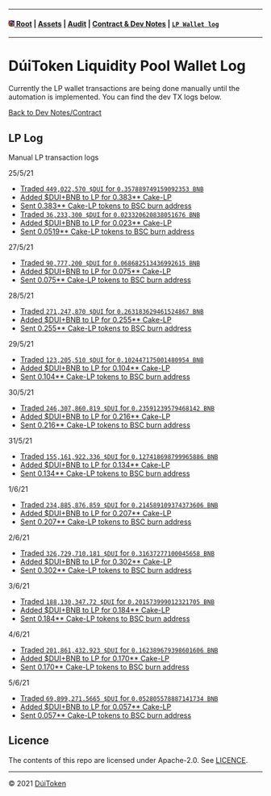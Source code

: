 - - - -
#### [<img src="https://raw.githubusercontent.com/DuiToken/DuiToken/master/assets/Dui-icon.png" width="12" height="12" /> Root](https://github.com/DuiToken/DuiToken) | [Assets](https://github.com/DuiToken/DuiToken/tree/master/assets) | [Audit](https://github.com/DuiToken/DuiToken/tree/master/audit) | [Contract & Dev Notes](https://github.com/DuiToken/DuiToken/tree/master/contract) | [```LP Wallet log```](https://github.com/DuiToken/DuiToken/blob/master/contract/LP-Wallet-log.md)
- - - -

# DúiToken Liquidity Pool Wallet Log

Currently the LP wallet transactions are being done manually until the automation is implemented. You can find the dev TX logs below.

[Back to Dev Notes/Contract](https://github.com/DuiToken/DuiToken/tree/master/contract)

## LP Log
Manual LP transaction logs

25/5/21 
- [Traded ```449,022,570 $DUI``` for ```0.357889749159092353 BNB``` ](https://bscscan.com/tx/0x5ed539fbc656c508d2f0fd2fdec124bcf8d9a95e68b6e9d324a77ba30532ea64)
- [Added $DUI+BNB to LP for 0.383** Cake-LP](https://bscscan.com/tx/0x459521d32f98064e608a5a2cb6dc79ea48937539172d80aa9ee910cace825ba5)
- [Sent 0.383** Cake-LP tokens to BSC burn address](https://bscscan.com/tx/0x043ab0cbba0d717528c68003843215d84dcd32a2d1bbda9dadd866685d55d2bd)
- [Traded ```36,233,300 $DUI``` for ```0.023320620838051676 BNB``` ](https://bscscan.com/tx/0xeac6811b2e2ac7c3b613fde75845e5dd4ad05def3944ca9162c174fd0acb0486)
- [Added $DUI+BNB to LP for 0.023** Cake-LP](https://bscscan.com/tx/0xa9b8ea8ec077a43c5f16823ca21337e1d14e01e51c6d6b03ae70eaccc46701d3)
- [Sent 0.0519** Cake-LP tokens to BSC burn address](https://bscscan.com/tx/0xbed725eae66ec8877a7c005cb95e6b2cb895b1c1601df3a21b380c7d0712ec32)

27/5/21
- [Traded ```90,777,200 $DUI``` for ```0.068682513436992615 BNB``` ](https://bscscan.com/tx/0xd206424f714b469de9c724bf96ccfd170010dc436d47c61857aea87286946b9e)
- [Added $DUI+BNB to LP for 0.075** Cake-LP](https://bscscan.com/tx/0xbf55341868ee2d8f61c95d0eccde7f936196f97cc814d6b9a937a1ca077cebbb)
- [Sent 0.075** Cake-LP tokens to BSC burn address](https://bscscan.com/tx/0x8a494dde20f4e4939f58deb1ff9b9e5d46ea6b50e8a65e59d8896319297d9843)

28/5/21
- [Traded ```271,247,870 $DUI``` for ```0.263183629461524867 BNB``` ](https://bscscan.com/tx/0xaa9918fd6e518e5b5a90c8d3631ae8c4c8974d1846d866d126a83a58ecadc801)
- [Added $DUI+BNB to LP for 0.255** Cake-LP](https://bscscan.com/tx/0x1668bf7abd2513b60a82027578d920c4af7be1f3578d0e101b63d5cd142a722b)
- [Sent 0.255** Cake-LP tokens to BSC burn address](https://bscscan.com/tx/0xeed23d5cd3731a310f1c067fe5aeca98139ed185878d0c9d7edc0388e059b42e)

29/5/21
- [Traded ```123,205,510 $DUI``` for ```0.102447175001480954 BNB``` ](https://bscscan.com/tx/0x954e2f06bbc1fd3e6b03b9a20a20ca9683db7856bd2f808de800ca09d658c60b)
- [Added $DUI+BNB to LP for 0.104** Cake-LP](https://bscscan.com/tx/0x77be28f9bd8de17530d62c5103b9966fb15619c46f80456656f84d4989560003)
- [Sent 0.104** Cake-LP tokens to BSC burn address](https://bscscan.com/tx/0xbb685aa55be45f6e53dd331aefb3b9313c48dc0a561dc10e6270563a59525c8e)

30/5/21
- [Traded ```246,307,860.819 $DUI``` for ```0.23591239579468142 BNB``` ](https://bscscan.com/tx/0x6191c65ee23be2b6ff3ba4cf6a9b0f14dc74cb08c3b182785de7d50c80e2ae27)
- [Added $DUI+BNB to LP for 0.216** Cake-LP](https://bscscan.com/tx/0x6df626b3c0f12617b97fb7b60898fa1fd9ac4249ad63c2c4b55949a3afe3fedf)
- [Sent 0.216** Cake-LP tokens to BSC burn address](https://bscscan.com/tx/0xf4bef4349c191edb696ce8ffb34281c4cf3c725dedf4183c1aa0b27abb1e3ca8)

31/5/21
- [Traded ```155,161,922.336 $DUI``` for ```0.127418698799965886 BNB``` ](https://bscscan.com/tx/0xf5dc56694960be2a6a56d8e33418dc1dd9b396d3b76891d247d2ebfed980b5a3)
- [Added $DUI+BNB to LP for 0.134** Cake-LP](https://bscscan.com/tx/0xdade0c935bfcc0ca4d45802fdcc3aeeeaa504af97a0d9d10fc78788301998ede)
- [Sent 0.134** Cake-LP tokens to BSC burn address](https://bscscan.com/tx/0x8dd7c304210e9acc0ead28cb91f8ca1b312d27b86f56ccc92a50dbd1ab646b04)

1/6/21
- [Traded ```234,885,876.859 $DUI``` for ```0.214589109374373606 BNB``` ](https://bscscan.com/tx/0x67670b578bd539343b8ce8b1e9d38157a988dc974c9e08e67b65894f774a4ffa)
- [Added $DUI+BNB to LP for 0.207** Cake-LP](https://bscscan.com/tx/0x705c1d7dbda8076cb3848d7f56e601add4ae92fec69e3156ef3951bf1f2bf006)
- [Sent 0.207** Cake-LP tokens to BSC burn address](https://bscscan.com/tx/0x9e9dcc0964b67149adeb8a56a5edfaf3b4b3443c32d8624bc50dcd5a24e50d02)

2/6/21
- [Traded ```326,729,710.181 $DUI``` for ```0.31637277100045658 BNB``` ](https://bscscan.com/tx/0xe26c8f9dd37799e6f5c791781d836d65d04d473e23aa1fb4022dd8011bf79215)
- [Added $DUI+BNB to LP for 0.302** Cake-LP](https://bscscan.com/tx/0xf80ec3b89f4a0bad5f45129a67c0294aec413a172278d5c3bc266c3fa0f147d1)
- [Sent 0.302** Cake-LP tokens to BSC burn address](https://bscscan.com/tx/0xc3dfd90c21ce978dd060b57884fb8aec994d87c68ad602b512c1249a87b28fab)

3/6/21
- [Traded ```188,130,347.72 $DUI``` for ```0.201573999012321705 BNB``` ](https://bscscan.com/tx/0x88800a3f44c42d78093a27b3ab195390b46e66c7cc62a2fba6f9313dd3a5a95b)
- [Added $DUI+BNB to LP for 0.184** Cake-LP](https://bscscan.com/tx/0x39011d4993f6ebcfbab93d8a92d40c602f773d4a4dad9534af754e059f895b9b)
- [Sent 0.184** Cake-LP tokens to BSC burn address](https://bscscan.com/tx/0x455a0be383c9d2837978d6ed99be7dc83c23e6ebc56262a61dfd6ea93bb18ca1)

4/6/21
- [Traded ```201,861,432.923 $DUI``` for ```0.162389679398601606 BNB``` ](https://bscscan.com/tx/0x69a44e1bea710edca5060e10b76fada340fd7abbde25db778f2796b5677864d9)
- [Added $DUI+BNB to LP for 0.170** Cake-LP](https://bscscan.com/tx/0x922b643b1929a84dec014d8cad8180d10a136332d5ee52ac46d8c4c458518d10)
- [Sent 0.170** Cake-LP tokens to BSC burn address](https://bscscan.com/tx/0x1530d2df0226d9db8e46cd90cff87ac43bbaf0da12e4a41304ad6ba1705d0822)

5/6/21
- [Traded ```69,899,271.5665 $DUI``` for ```0.052805578887141734 BNB``` ](https://bscscan.com/tx/0x4edc43b416ce0d0cc13e9fbd6a6cf4429f207bd4a60df44cebfc3e0c80828053)
- [Added $DUI+BNB to LP for 0.057** Cake-LP](https://bscscan.com/tx/0xd4870c258303f285c879cf7fa0901581ce404c6c0ec2f3b16a694958ad219388)
- [Sent 0.057** Cake-LP tokens to BSC burn address](https://bscscan.com/tx/0x021973c831a32b807f14618f2695b05ebc0172e5772e2828c7facb42d3ea02ff)
<!--
##/##/21
- [Traded ``` $DUI``` for ``` BNB``` ]()
- [Added $DUI+BNB to LP for 0.** Cake-LP]()
- [Sent 0.** Cake-LP tokens to BSC burn address]()
-->

## Licence

The contents of this repo are licensed under Apache-2.0. See [LICENCE](https://github.com/DuiToken/DuiToken/blob/master/LICENSE).

----- 

© 2021 [DúiToken](https://DuiCrypto.com)

